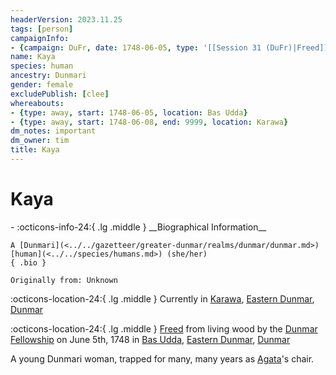 ```yaml
---
headerVersion: 2023.11.25
tags: [person]
campaignInfo:
- {campaign: DuFr, date: 1748-06-05, type: '[[Session 31 (DuFr)|Freed]] from living wood', format: '<met:x> <person:q> on <target> <current:3Frq>'}
name: Kaya
species: human
ancestry: Dunmari
gender: female
excludePublish: [clee]
whereabouts:
- {type: away, start: 1748-06-05, location: Bas Udda}
- {type: away, start: 1748-06-08, end: 9999, location: Karawa}
dm_notes: important
dm_owner: tim
title: Kaya
---
```

# Kaya
<div class="grid cards ext-narrow-margin ext-one-column" markdown>
- :octicons-info-24:{ .lg .middle } __Biographical Information__

    A [Dunmari](<../../gazetteer/greater-dunmar/realms/dunmar/dunmar.md>) [human](<../../species/humans.md>) (she/her)  
    { .bio }

    Originally from: Unknown
</div>

:octicons-location-24:{ .lg .middle } Currently in [Karawa](<../../gazetteer/greater-dunmar/realms/dunmar/eastern-dunmar/karawa.md>), [Eastern Dunmar](<../../gazetteer/greater-dunmar/realms/dunmar/eastern-dunmar/eastern-dunmar.md>), [Dunmar](<../../gazetteer/greater-dunmar/realms/dunmar/dunmar.md>)



:octicons-location-24:{ .lg .middle } [Freed](<../../campaigns/dunmari-frontier/session-notes/session-31-dufr.md>) from living wood by the [Dunmar Fellowship](<../pcs/dunmar-fellowship/dunmar-fellowship.md>) on June 5th, 1748 in [Bas Udda](<../../gazetteer/greater-dunmar/realms/dunmar/eastern-dunmar/bas-udda.md>), [Eastern Dunmar](<../../gazetteer/greater-dunmar/realms/dunmar/eastern-dunmar/eastern-dunmar.md>), [Dunmar](<../../gazetteer/greater-dunmar/realms/dunmar/dunmar.md>)  


A young Dunmari woman, trapped for many, many years as [Agata](<../fey/agata.md>)'s chair. 

